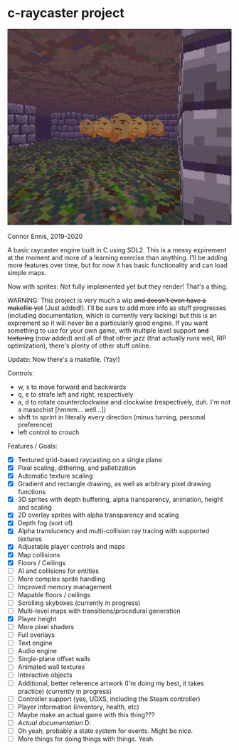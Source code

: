 # c-raycaster project

![Now with sprites!](image.png)

Connor Ennis, 2019-2020

A basic raycaster engine built in C using SDL2. This is a messy expirement at the moment and more of a learning exercise than anything. I'll be adding more features over time, but for now it has basic functionality and can load simple maps.

Now with sprites: Not fully implemented yet but they render! That's a thing.

WARNING: This project is very much a wip ~~and doesn't even have a makefile yet~~ (Just added!). I'll be sure to add more info as stuff progresses (including documentation, which is currently very lacking) but this is an expirement so it will never be a particularly good engine. If you want something to use for your own game, with multiple level support ~~and texturing~~ (now added) and all of that other jazz (that actually runs well, RIP optimization), there's plenty of other stuff online.

Update: Now there's a makefile. (Yay!)

Controls:
- w, s to move forward and backwards
- q, e to strafe left and right, respectively
- a, d to rotate counterclockwise and clockwise (respectively, duh. I'm not a masochist \[hmmm... well...\])
- shift to sprint in literally every direction (minus turning, personal preference)
- left control to crouch

Features / Goals:
- [x] Textured grid-based raycasting on a single plane
- [x] Pixel scaling, dithering, and palletization
- [x] Automatic texture scaling
- [x] Gradient and rectangle drawing, as well as arbitrary pixel drawing functions
- [x] 3D sprites with depth buffering, alpha transparency, animation, height and scaling
- [x] 2D overlay sprites with alpha transparency and scaling
- [x] Depth fog (sort of)
- [x] Alpha translucency and multi-collision ray tracing with supported textures
- [x] Adjustable player controls and maps
- [x] Map collisions
- [x] Floors / Ceilings
- [ ] AI and collisions for entities
- [ ] More complex sprite handling
- [ ] Improved memory management
- [ ] Mapable floors / ceilings
- [ ] Scrolling skyboxes (currently in progress)
- [ ] Multi-level maps with transitions/procedural generation
- [x] Player height
- [ ] More pixel shaders
- [ ] Full overlays
- [ ] Text engine
- [ ] Audio engine
- [ ] Single-plane offset walls
- [ ] Animated wall textures
- [ ] Interactive objects
- [ ] Additional, better reference artwork (I'm doing my best, it takes practice) (currently in progress)
- [ ] Controller support (yes, UDXS, including the Steam controller)
- [ ] Player information (inventory, health, etc)
- [ ] Maybe make an actual game with this thing???
- [ ] *Actual documentation* D:
- [ ] Oh yeah, probably a state system for events. Might be nice.
- [ ] More things for doing things with things. Yeah.
